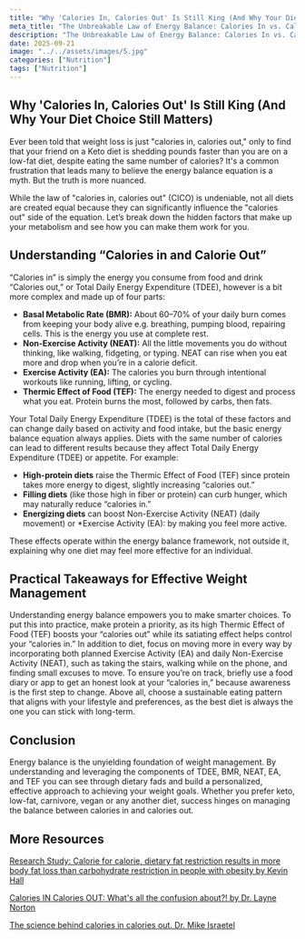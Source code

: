 ```yaml
---
title: "Why 'Calories In, Calories Out' Is Still King (And Why Your Diet Choice Still Matters)"
meta_title: "The Unbreakable Law of Energy Balance: Calories In vs. Calories Out"
description: "The Unbreakable Law of Energy Balance: Calories In vs. Calories Out"
date: 2025-09-21
image: "../../assets/images/5.jpg"
categories: ["Nutrition"]
tags: ["Nutrition"]
---
```



##  **Why 'Calories In, Calories Out' Is Still King (And Why Your Diet Choice Still Matters)**

Ever been told that weight loss is just "calories in, calories out," only to find that your friend on a Keto diet is shedding pounds faster than you are on a low-fat diet, despite eating the same number of calories? It's a common frustration that leads many to believe the energy balance equation is a myth. But the truth is more nuanced.

While the law of "calories in, calories out" (CICO) is undeniable, not all diets are created equal because they can significantly influence the "calories out" side of the equation. Let’s break down the hidden factors that make up your metabolism and see how you can make them work for you.

## **Understanding “Calories in and Calorie Out”**

“Calories in” is simply the energy you consume from food and drink  “Calories out,” or Total Daily Energy Expenditure (TDEE), however is a bit more complex and made up of four parts:

- **Basal Metabolic Rate (BMR):** About 60–70% of your daily burn comes from keeping your body alive e.g. breathing, pumping blood, repairing cells. This is the energy you use at complete rest.  
- **Non-Exercise Activity (NEAT):** All the little movements you do without thinking, like walking, fidgeting, or typing. NEAT can rise when you eat more and drop when you’re in a calorie deficit.  
- **Exercise Activity (EA):** The calories you burn through intentional workouts like running, lifting, or cycling.  
- **Thermic Effect of Food (TEF):** The energy needed to digest and process what you eat. Protein burns the most, followed by carbs, then fats.  

Your Total Daily Energy Expenditure (TDEE) is the total of these factors and can change daily based on activity and food intake, but the basic energy balance equation always applies. Diets with the same number of calories can lead to different results because they affect Total Daily Energy Expenditure (TDEE) or appetite. For example:

- **High-protein diets** raise the Thermic Effect of Food (TEF) since protein takes more energy to digest, slightly increasing “calories out.”  
- **Filling diets** (like those high in fiber or protein) can curb hunger, which may naturally reduce “calories in.”  
- **Energizing diets** can boost Non-Exercise Activity (NEAT) (daily movement) or *Exercise Activity (EA): by making you feel more active.

These effects operate within the energy balance framework, not outside it, explaining why one diet may feel more effective for an individual.

## **Practical Takeaways for Effective Weight Management**

Understanding energy balance empowers you to make smarter choices. To put this into practice, make protein a priority, as its high Thermic Effect of Food (TEF) boosts your “calories out” while its satiating effect helps control your “calories in.” In addition to diet, focus on moving more in every way by incorporating both planned Exercise Activity (EA) and daily Non-Exercise Activity (NEAT), such as taking the stairs, walking while on the phone, and finding small excuses to move. To ensure you’re on track, briefly use a food diary or app to get an honest look at your “calories in,” because awareness is the first step to change. Above all, choose a sustainable eating pattern that aligns with your lifestyle and preferences, as the best diet is always the one you can stick with long-term.

## **Conclusion**

Energy balance is the unyielding foundation of weight management. By understanding and leveraging the components of TDEE, BMR, NEAT, EA, and TEF you can see through dietary fads and build a personalized, effective approach to achieving your weight goals. Whether you prefer keto, low-fat, carnivore, vegan or any another diet, success hinges on managing the balance between calories in and calories out.

## **More Resources**

[Research Study: Calorie for calorie, dietary fat restriction results in more body fat loss than carbohydrate restriction in people with obesity by Kevin Hall](https://www.cell.com/cell-metabolism/fulltext/S1550-4131(15)00350-2)

[Calories IN Calories OUT: What's all the confusion about?! by Dr. Layne Norton](https://www.youtube.com/watch?v=GWm9_S_3Tlo)

[The science behind calories in calories out. Dr. Mike Israetel](https://www.youtube.com/watch?v=ZkxWbvPJK1M)